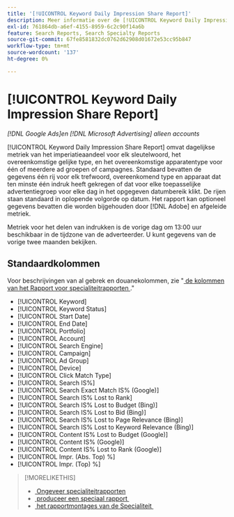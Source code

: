 ```yaml
---
title: '[!UICONTROL Keyword Daily Impression Share Report]'
description: Meer informatie over de [!UICONTROL Keyword Daily Impression Share Report] .
exl-id: 761864db-a6ef-4155-8959-6c2c90f14a6b
feature: Search Reports, Search Specialty Reports
source-git-commit: 67fe8581832dc0762d62908d01672e53cc95b847
workflow-type: tm+mt
source-wordcount: '137'
ht-degree: 0%

---
```


# [!UICONTROL Keyword Daily Impression Share Report]

*[!DNL Google Ads]en [!DNL Microsoft Advertising] alleen accounts*

[!UICONTROL Keyword Daily Impression Share Report] omvat dagelijkse metriek van het imperiatieaandeel voor elk sleutelwoord, het overeenkomstige gelijke type, en het overeenkomstige apparatentype voor één of meerdere ad groepen of campagnes. Standaard bevatten de gegevens één rij voor elk trefwoord, overeenkomend type en apparaat dat ten minste één indruk heeft gekregen of dat voor elke toepasselijke advertentiegroep voor elke dag in het opgegeven datumbereik klikt. De rijen staan standaard in oplopende volgorde op datum. Het rapport kan optioneel gegevens bevatten die worden bijgehouden door [!DNL Adobe] en afgeleide metriek.

Metriek voor het delen van indrukken is de vorige dag om 13:00 uur beschikbaar in de tijdzone van de adverteerder. U kunt gegevens van de vorige twee maanden bekijken.

## Standaardkolommen

Voor beschrijvingen van al gebrek en douanekolommen, zie &quot;[&#x200B; de kolommen van het Rapport voor specialiteitrapporten &#x200B;](specialty-report-columns.md).&quot;

* [!UICONTROL Keyword]
* [!UICONTROL Keyword Status]
* [!UICONTROL Start Date]
* [!UICONTROL End Date]
* [!UICONTROL Portfolio]
* [!UICONTROL Account]
* [!UICONTROL Search Engine]
* [!UICONTROL Campaign]
* [!UICONTROL Ad Group]
* [!UICONTROL Device]
* [!UICONTROL Click Match Type]
* [!UICONTROL Search IS%]
* [!UICONTROL Search Exact Match IS% (Google)]
* [!UICONTROL Search IS% Lost to Rank]
* [!UICONTROL Search IS% Lost to Budget (Bing)]
* [!UICONTROL Search IS% Lost to Bid (Bing)]
* [!UICONTROL Search IS% Lost to Page Relevance (Bing)]
* [!UICONTROL Search IS% Lost to Keyword Relevance (Bing)]
* [!UICONTROL Content IS% Lost to Budget (Google)]
* [!UICONTROL Content IS% (Google)]
* [!UICONTROL Content IS% Lost to Rank (Google)]
* [!UICONTROL Impr. (Abs. Top) %]
* [!UICONTROL Impr. (Top) %]

>[!MORELIKETHIS]
>
>* [&#x200B; Ongeveer specialiteitrapporten &#x200B;](specialty-report-about.md)
>* [&#x200B; produceer een speciaal rapport &#x200B;](specialty-report-generate.md)
>* [&#x200B; het rapportmontages van de Specialiteit &#x200B;](specialty-report-settings.md)
